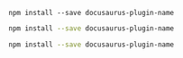 ```npm2yarn
npm install --save docusaurus-plugin-name
```

```bash
npm install --save docusaurus-plugin-name
```

```bash
npm install --save docusaurus-plugin-name
```
